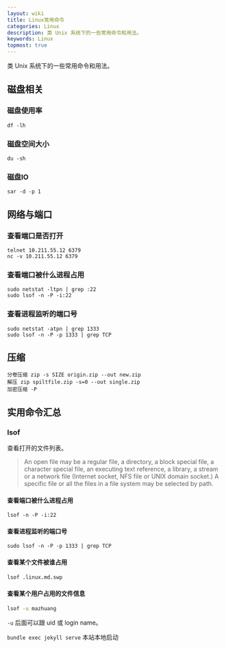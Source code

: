 ```yaml
---
layout: wiki
title: Linux常用命令
categories: Linux
description: 类 Unix 系统下的一些常用命令和用法。
keywords: Linux
topmost: true
---
```


类 Unix 系统下的一些常用命令和用法。

## 磁盘相关
### 磁盘使用率
```shell script
df -lh
```
### 磁盘空间大小
```shell script
du -sh
```
### 磁盘IO
```shell script
sar -d -p 1
```

## 网络与端口
### 查看端口是否打开
```shell script
telnet 10.211.55.12 6379 
nc -v 10.211.55.12 6379
```

### 查看端口被什么进程占用
```shell script
sudo netstat -ltpn | grep :22
sudo lsof -n -P -i:22
```

### 查看进程监听的端口号
```shell script
sudo netstat -atpn | grep 1333
sudo lsof -n -P -p 1333 | grep TCP
```

## 压缩
```shell script
分卷压缩 zip -s SIZE origin.zip --out new.zip
解压 zip spiltfile.zip -s=0 --out single.zip
加密压缩 -P
```

## 实用命令汇总
### lsof
查看打开的文件列表。

> An  open  file  may  be  a  regular  file,  a directory, a block special file, a character special file, an executing text reference, a library, a stream or a network file (Internet socket, NFS file or UNIX domain socket.)  A specific file or all the files in a file system may be selected by path.

#### 查看端口被什么进程占用

```shell script
lsof -n -P -i:22
```

#### 查看进程监听的端口号

```shell script
sudo lsof -n -P -p 1333 | grep TCP
```

#### 查看某个文件被谁占用

```sh
lsof .linux.md.swp
```

#### 查看某个用户占用的文件信息

```sh
lsof -u mazhuang
```

`-u` 后面可以跟 uid 或 login name。

`bundle exec jekyll serve` 本站本地启动